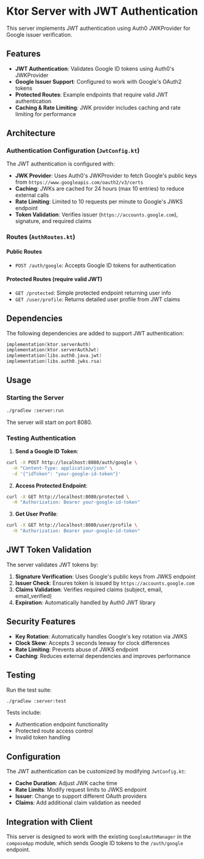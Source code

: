 # Ktor Server with JWT Authentication

This server implements JWT authentication using Auth0 JWKProvider for Google issuer verification.

## Features

- **JWT Authentication**: Validates Google ID tokens using Auth0's JWKProvider
- **Google Issuer Support**: Configured to work with Google's OAuth2 tokens
- **Protected Routes**: Example endpoints that require valid JWT authentication
- **Caching & Rate Limiting**: JWK provider includes caching and rate limiting for performance

## Architecture

### Authentication Configuration (`JwtConfig.kt`)

The JWT authentication is configured with:
- **JWK Provider**: Uses Auth0's JWKProvider to fetch Google's public keys from `https://www.googleapis.com/oauth2/v3/certs`
- **Caching**: JWKs are cached for 24 hours (max 10 entries) to reduce external calls
- **Rate Limiting**: Limited to 10 requests per minute to Google's JWKS endpoint
- **Token Validation**: Verifies issuer (`https://accounts.google.com`), signature, and required claims

### Routes (`AuthRoutes.kt`)

#### Public Routes
- `POST /auth/google`: Accepts Google ID tokens for authentication

#### Protected Routes (require valid JWT)
- `GET /protected`: Simple protected endpoint returning user info
- `GET /user/profile`: Returns detailed user profile from JWT claims

## Dependencies

The following dependencies are added to support JWT authentication:

```kotlin
implementation(ktor.serverAuth)
implementation(ktor.serverAuthJwt)
implementation(libs.auth0.java.jwt)
implementation(libs.auth0.jwks.rsa)
```

## Usage

### Starting the Server

```bash
./gradlew :server:run
```

The server will start on port 8080.

### Testing Authentication

1. **Send a Google ID Token**:
```bash
curl -X POST http://localhost:8080/auth/google \
  -H "Content-Type: application/json" \
  -d '{"idToken": "your-google-id-token"}'
```

2. **Access Protected Endpoint**:
```bash
curl -X GET http://localhost:8080/protected \
  -H "Authorization: Bearer your-google-id-token"
```

3. **Get User Profile**:
```bash
curl -X GET http://localhost:8080/user/profile \
  -H "Authorization: Bearer your-google-id-token"
```

## JWT Token Validation

The server validates JWT tokens by:

1. **Signature Verification**: Uses Google's public keys from JWKS endpoint
2. **Issuer Check**: Ensures token is issued by `https://accounts.google.com`
3. **Claims Validation**: Verifies required claims (subject, email, email_verified)
4. **Expiration**: Automatically handled by Auth0 JWT library

## Security Features

- **Key Rotation**: Automatically handles Google's key rotation via JWKS
- **Clock Skew**: Accepts 3 seconds leeway for clock differences
- **Rate Limiting**: Prevents abuse of JWKS endpoint
- **Caching**: Reduces external dependencies and improves performance

## Testing

Run the test suite:

```bash
./gradlew :server:test
```

Tests include:
- Authentication endpoint functionality
- Protected route access control
- Invalid token handling

## Configuration

The JWT authentication can be customized by modifying `JwtConfig.kt`:

- **Cache Duration**: Adjust JWK cache time
- **Rate Limits**: Modify request limits to JWKS endpoint
- **Issuer**: Change to support different OAuth providers
- **Claims**: Add additional claim validation as needed

## Integration with Client

This server is designed to work with the existing `GoogleAuthManager` in the `composeApp` module, which sends Google ID tokens to the `/auth/google` endpoint.